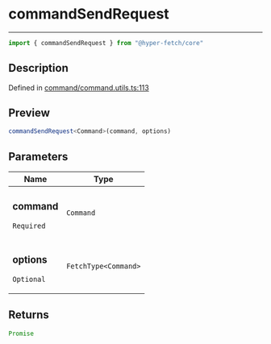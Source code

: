 

# commandSendRequest

<div class="api-docs__separator" data-reactroot="">

---

</div><div class="api-docs__import" data-reactroot="">

```ts
import { commandSendRequest } from "@hyper-fetch/core"
```

</div><div class="api-docs__section">

## Description

</div><div class="api-docs__description"><span class="api-docs__do-not-parse">



</span></div><p class="api-docs__definition">

Defined in [command/command.utils.ts:113](https://github.com/BetterTyped/hyper-fetch/blob/c746dc1f/packages/core/src/command/command.utils.ts#L113)

</p><div class="api-docs__section">

## Preview

</div><div class="api-docs__preview fn">

```ts
commandSendRequest<Command>(command, options)
```

</div><div class="api-docs__section">

## Parameters

</div><div class="api-docs__parameters"><table><thead><tr><th>Name</th><th>Type</th></tr></thead><tbody><tr param-data="command"><td class="api-docs__param-name required">

### command 

`Required`

</td><td class="api-docs__param-type">

`Command`

</td></tr><tr param-data="options"><td class="api-docs__param-name optional">

### options 

`Optional`

</td><td class="api-docs__param-type">

`FetchType<Command>`

</td></tr></tbody></table></div><div class="api-docs__section">

## Returns

</div><div class="api-docs__returns">

```ts
Promise
```

</div>